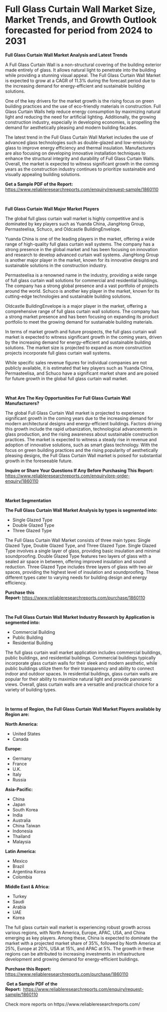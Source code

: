 <p><h1>Full Glass Curtain Wall Market Size, Market Trends, and Growth Outlook forecasted for period from 2024 to 2031</h1></p><p><strong>Full Glass Curtain Wall Market Analysis and Latest Trends</strong></p>
<p><p>A Full Glass Curtain Wall is a non-structural covering of the building exterior made entirely of glass. It allows natural light to penetrate into the building while providing a stunning visual appeal. The Full Glass Curtain Wall Market is expected to grow at a CAGR of 11.3% during the forecast period due to the increasing demand for energy-efficient and sustainable building solutions. </p><p>One of the key drivers for the market growth is the rising focus on green building practices and the use of eco-friendly materials in construction. Full Glass Curtain Walls help reduce energy consumption by maximizing natural light and reducing the need for artificial lighting. Additionally, the growing construction industry, especially in developing economies, is propelling the demand for aesthetically pleasing and modern building facades.</p><p>The latest trend in the Full Glass Curtain Wall Market includes the use of advanced glass technologies such as double-glazed and low-emissivity glass to improve energy efficiency and thermal insulation. Manufacturers are also focusing on developing innovative installation techniques to enhance the structural integrity and durability of Full Glass Curtain Walls. Overall, the market is expected to witness significant growth in the coming years as the construction industry continues to prioritize sustainable and visually appealing building solutions.</p></p>
<p><strong>Get a Sample PDF of the Report:&nbsp;</strong> <a href="https://www.reliableresearchreports.com/enquiry/request-sample/1860110">https://www.reliableresearchreports.com/enquiry/request-sample/1860110</a></p>
<p>&nbsp;</p>
<p><strong>Full Glass Curtain Wall Major Market Players</strong></p>
<p><p>The global full glass curtain wall market is highly competitive and is dominated by key players such as Yuanda China, JiangHong Group, Permasteelisa, Schuco, and Oldcastle BuildingEnvelope. </p><p>Yuanda China is one of the leading players in the market, offering a wide range of high-quality full glass curtain wall systems. The company has a strong presence in the global market and has been focusing on innovation and research to develop advanced curtain wall systems. JiangHong Group is another major player in the market, known for its innovative designs and sustainable solutions in the construction industry. </p><p>Permasteelisa is a renowned name in the industry, providing a wide range of full glass curtain wall solutions for commercial and residential buildings. The company has a strong global presence and a vast portfolio of projects around the world. Schuco is another key player in the market, known for its cutting-edge technologies and sustainable building solutions. </p><p>Oldcastle BuildingEnvelope is a major player in the market, offering a comprehensive range of full glass curtain wall solutions. The company has a strong market presence and has been focusing on expanding its product portfolio to meet the growing demand for sustainable building materials. </p><p>In terms of market growth and future prospects, the full glass curtain wall market is expected to witness significant growth in the coming years, driven by the increasing demand for energy-efficient and sustainable building solutions. The market size is projected to expand as more construction projects incorporate full glass curtain wall systems. </p><p>While specific sales revenue figures for individual companies are not publicly available, it is estimated that key players such as Yuanda China, Permasteelisa, and Schuco have a significant market share and are poised for future growth in the global full glass curtain wall market.</p></p>
<p>&nbsp;</p>
<p><strong>What Are The Key Opportunities For Full Glass Curtain Wall Manufacturers?</strong></p>
<p><p>The global Full Glass Curtain Wall market is projected to experience significant growth in the coming years due to the increasing demand for modern architectural designs and energy-efficient buildings. Factors driving this growth include the rapid urbanization, technological advancements in glass production, and the rising awareness about sustainable construction practices. The market is expected to witness a steady rise in revenue and adoption of innovative solutions, such as smart glass technology. With the focus on green building practices and the rising popularity of aesthetically pleasing designs, the Full Glass Curtain Wall market is poised for substantial growth in the foreseeable future.</p></p>
<p><strong>Inquire or Share Your Questions If Any Before Purchasing This Report:</strong> <a href="https://www.reliableresearchreports.com/enquiry/pre-order-enquiry/1860110">https://www.reliableresearchreports.com/enquiry/pre-order-enquiry/1860110</a></p>
<p>&nbsp;</p>
<p><strong>Market Segmentation</strong></p>
<p><strong>The Full Glass Curtain Wall Market Analysis by types is segmented into:</strong></p>
<p><ul><li>Single Glazed Type</li><li>Double Glazed Type</li><li>Three Glazed Type</li></ul></p>
<p><p>The Full Glass Curtain Wall Market consists of three main types: Single Glazed Type, Double Glazed Type, and Three Glazed Type. Single Glazed Type involves a single layer of glass, providing basic insulation and minimal soundproofing. Double Glazed Type features two layers of glass with a sealed air space in between, offering improved insulation and sound reduction. Three Glazed Type includes three layers of glass with two air spaces, providing the highest level of insulation and soundproofing. These different types cater to varying needs for building design and energy efficiency.</p></p>
<p><strong>Purchase this Report:&nbsp;</strong><a href="https://www.reliableresearchreports.com/purchase/1860110">https://www.reliableresearchreports.com/purchase/1860110</a></p>
<p>&nbsp;</p>
<p><strong>The Full Glass Curtain Wall Market Industry Research by Application is segmented into:</strong></p>
<p><ul><li>Commercial Building</li><li>Public Building</li><li>Residential Building</li></ul></p>
<p><p>The full glass curtain wall market application includes commercial buildings, public buildings, and residential buildings. Commercial buildings typically incorporate glass curtain walls for their sleek and modern aesthetic, while public buildings utilize them for their transparency and ability to connect indoor and outdoor spaces. In residential buildings, glass curtain walls are popular for their ability to maximize natural light and provide panoramic views. Overall, glass curtain walls are a versatile and practical choice for a variety of building types.</p></p>
<p>&nbsp;</p>
<p><strong>In terms of Region, the Full Glass Curtain Wall Market Players available by Region are:</strong></p>
<p>
    <p> <strong> North America: </strong>
        <ul>
            <li>United States</li>
            <li>Canada</li>
        </ul>
        </p> 
    <p> <strong> Europe: </strong>
        <ul>
            <li>Germany</li>
            <li>France</li>
            <li>U.K.</li>
            <li>Italy</li>
            <li>Russia</li>
        </ul>
        </p> 
    <p> <strong> Asia-Pacific: </strong>
        <ul>
            <li>China</li>
            <li>Japan</li>
            <li>South Korea</li>
            <li>India</li>
            <li>Australia</li>
            <li>China Taiwan</li>
            <li>Indonesia</li>
            <li>Thailand</li>
            <li>Malaysia</li>
        </ul>
        </p> 
    <p> <strong> Latin America: </strong>
        <ul>
            <li>Mexico</li>
            <li>Brazil</li>
            <li>Argentina Korea</li>
            <li>Colombia</li>
        </ul>
        </p> 
    <p> <strong> Middle East & Africa: </strong>
        <ul>
            <li>Turkey</li>
            <li>Saudi</li>
            <li>Arabia</li>
            <li>UAE</li>
            <li>Korea</li>
        </ul>
    </p>
    </p>
<p><p>The full glass curtain wall market is experiencing robust growth across various regions, with North America, Europe, APAC, USA, and China emerging as key players. Among these, China is expected to dominate the market with a projected market share of 35%, followed by North America at 25%, Europe at 20%, USA at 15%, and APAC at 5%. The growth in these regions can be attributed to increasing investments in infrastructure development and growing demand for energy-efficient buildings.</p></p>
<p><strong>Purchase this Report: </strong><a href="https://www.reliableresearchreports.com/purchase/1860110">https://www.reliableresearchreports.com/purchase/1860110</a></p>
<p>&nbsp;<strong>Get a Sample PDF of the Report:&nbsp;&nbsp;</strong><a href="https://www.reliableresearchreports.com/enquiry/request-sample/1860110">https://www.reliableresearchreports.com/enquiry/request-sample/1860110</a></p>
<p><strong></strong></p>
<p>Check more reports on https://www.reliableresearchreports.com/</p>